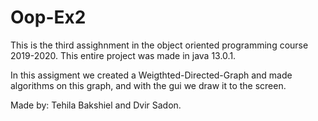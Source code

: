 # Oop-Ex2
This is the third assighnment in the object oriented programming course 2019-2020.
This entire project was made in java 13.0.1.

In this assigment we created a Weigthted-Directed-Graph and made algorithms on this graph, and with the gui we draw it to the screen. 


Made by: Tehila Bakshiel and Dvir Sadon.
